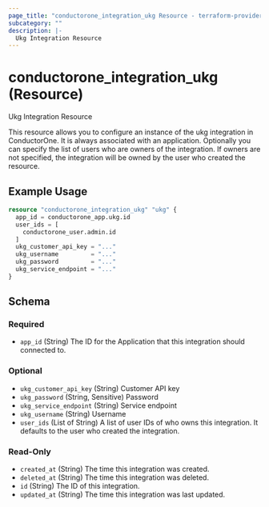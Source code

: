 ```yaml
---
page_title: "conductorone_integration_ukg Resource - terraform-provider-conductorone"
subcategory: ""
description: |-
  Ukg Integration Resource
---
```


# conductorone_integration_ukg (Resource)

Ukg Integration Resource

This resource allows you to configure an instance of the ukg integration in ConductorOne.
It is always associated with an application. Optionally you can specify the list of users who are owners of the integration.
If owners are not specified, the integration will be owned by the user who created the resource.

## Example Usage

```terraform
resource "conductorone_integration_ukg" "ukg" {
  app_id = conductorone_app.ukg.id
  user_ids = [
    conductorone_user.admin.id
  ]
  ukg_customer_api_key = "..."
  ukg_username         = "..."
  ukg_password         = "..."
  ukg_service_endpoint = "..."
}
```

<!-- schema generated by tfplugindocs -->
## Schema

### Required

- `app_id` (String) The ID for the Application that this integration should connected to.

### Optional

- `ukg_customer_api_key` (String) Customer API key
- `ukg_password` (String, Sensitive) Password
- `ukg_service_endpoint` (String) Service endpoint
- `ukg_username` (String) Username
- `user_ids` (List of String) A list of user IDs of who owns this integration. It defaults to the user who created the integration.

### Read-Only

- `created_at` (String) The time this integration was created.
- `deleted_at` (String) The time this integration was deleted.
- `id` (String) The ID of this integration.
- `updated_at` (String) The time this integration was last updated.
